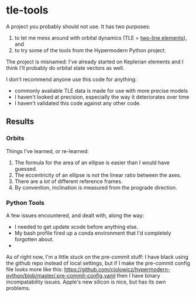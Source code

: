 # tle-tools
A project you probably should not use. It has two purposes:
1. to let me mess around with orbital dynamics (TLE = [two-line elements](https://en.wikipedia.org/wiki/Two-line_element_set)), and
2. to try some of the tools from the Hypermodern Python project.

The project is misnamed: I've already started on Keplerian elements and I think I'll probably do orbital state vectors as well.

I don't recommend anyone use this code for anything:
- commonly available TLE data is made for use with more precise models
- I haven't looked at precision, especially the way it deteriorates over time
- I haven't validated this code against any other code.

## Results

### Orbits
Things I've learned, or re-learned:
1. The formula for the area of an ellipse is easier than I would have guessed.
2. The eccentricity of an ellipse is _not_ the linear ratio between the axes.
3. There are a _lot_ of different reference frames.
4. By convention, inclination is measured from the prograde direction.


### Python Tools
A few issues encountered, and dealt with, along the way:
- I needed to get update xcode before anything else.
- My bash profile fired up a conda environment that I'd completely forgotten about.
-

As of right now, I'm a little stuck on the pre-commit stuff: I have black using the github repo instead of local settings, but if I make the pre-commit config file looks more like this: https://github.com/cjolowicz/hypermodern-python/blob/master/.pre-commit-config.yaml then I have binary incompatability issues. Apple's new silicon is nice, but has its own problems.
